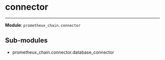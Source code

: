 # connector

---
**Module**: `prometheux_chain.connector`

Sub-modules
-----------
* prometheux_chain.connector.database_connector